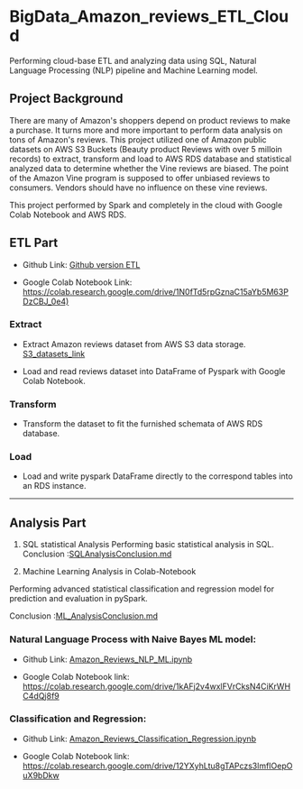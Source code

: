 # BigData_Amazon_reviews_ETL_Cloud

Performing cloud-base ETL and analyzing data using SQL, Natural Language Processing (NLP) pipeline and Machine Learning model.

## Project Background

There are many of Amazon's shoppers depend on product reviews to make a purchase. It turns more and more important to perform data analysis on tons of Amazon's reviews. This project utilized one of Amazon public datasets on AWS S3 Buckets (Beauty product Reviews with over 5 milloin records) to extract, transform and load to AWS RDS database and statistical analyzed data to determine whether the Vine reviews are biased. The point of the Amazon Vine program is supposed to offer unbiased reviews to consumers. Vendors should have no influence on these vine reviews.

This project performed by Spark and completely in the cloud with Google Colab Notebook and AWS RDS.

## ETL Part 

- Github Link: [Github version ETL](/Amazon_Reriews_ETL_process.ipynb) 

- Google Colab Notebook Link: <https://colab.research.google.com/drive/1N0fTd5rpGznaC15aYb5M63PDzCBJ_0e4)>


### Extract

- Extract Amazon reviews dataset from AWS S3 data storage. [S3_datasets_link]("https://s3.amazonaws.com/amazon-reviews-pds/tsv/amazon_reviews_us_Beauty_v1_00.tsv.gz")

- Load and read reviews dataset into DataFrame of Pyspark with Google Colab Notebook.

### Transform

- Transform the dataset to fit the furnished schemata of AWS RDS database.

### Load

- Load and write pyspark DataFrame directly to the correspond tables into an RDS instance.

----------------------------------------------------------------------------

## Analysis Part 

1. SQL statistical Analysis
Performing basic statistical analysis in SQL.
Conclusion :[SQLAnalysisConclusion.md](/SQLAnalysisConclusion.md)



2. Machine Learning Analysis in Colab-Notebook

Performing advanced statistical classification and regression model for prediction and evaluation in pySpark.

Conclusion :[ML_AnalysisConclusion.md](/ML_AnalysisConclusion.md)

### Natural Language Process with Naive Bayes ML model:

- Github Link: [Amazon_Reviews_NLP_ML.ipynb](/Amazon_Reviews_NLP_ML.ipynb)

- Google Colab Notebook link: <https://colab.research.google.com/drive/1kAFj2v4wxlFVrCksN4CiKrWHC4dQj8f9>



### Classification and Regression:

- Github Link: [Amazon_Reviews_Classification_Regression.ipynb](/Amazon_Reviews_Classification_Regression.ipynb)

- Google Colab Notebook link: <https://colab.research.google.com/drive/12YXyhLtu8gTAPczs3lmfIOepOuX9bDkw>
